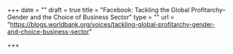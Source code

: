 +++
date = ""
draft = true
title = "Facebook: Tackling the Global Profitarchy–Gender and the Choice of Business Sector"
type = ""
url = "https://blogs.worldbank.org/voices/tackling-global-profitarchy-gender-and-choice-business-sector"

+++
